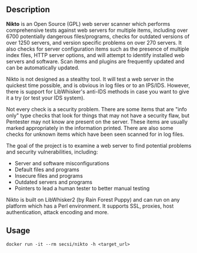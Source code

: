 ## Description
**Nikto** is an Open Source (GPL) web server scanner which performs comprehensive tests against web servers for multiple items, including over 6700 potentially dangerous files/programs, checks for outdated versions of over 1250 servers, and version specific problems on over 270 servers. It also checks for server configuration items such as the presence of multiple index files, HTTP server options, and will attempt to identify installed web servers and software. Scan items and plugins are frequently updated and can be automatically updated.

Nikto is not designed as a stealthy tool. It will test a web server in the quickest time possible, and is obvious in log files or to an IPS/IDS. However, there is support for LibWhisker's anti-IDS methods in case you want to give it a try (or test your IDS system).

Not every check is a security problem. There are some items that are "info only" type checks that look for things that may not have a security flaw, but Pentester may not know are present on the server. These items are usually marked appropriately in the information printed. There are also some checks for unknown items which have been seen scanned for in log files.

The goal of the project is to examine a web server to find potential problems and security vulnerabilities, including:

- Server and software misconfigurations
- Default files and programs
- Insecure files and programs
- Outdated servers and programs
- Pointers to lead a human tester to better manual testing

Nikto is built on LibWhisker2 (by Rain Forest Puppy) and can run on any platform which has a Perl environment. It supports SSL, proxies, host authentication, attack encoding and more.

## Usage
```
docker run -it --rm secsi/nikto -h <target_url>
```
